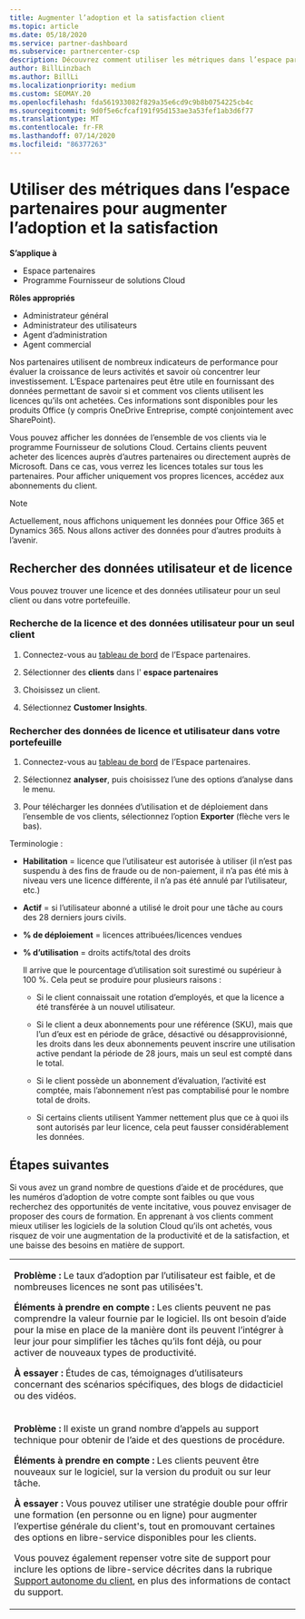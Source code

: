 ```yaml
---
title: Augmenter l’adoption et la satisfaction client
ms.topic: article
ms.date: 05/18/2020
ms.service: partner-dashboard
ms.subservice: partnercenter-csp
description: Découvrez comment utiliser les métriques dans l’espace partenaires. Les mesures peuvent indiquer si votre entreprise augmente, comment les clients utilisent leurs licences et où concentrer leurs investissements.
author: BillLinzbach
ms.author: BillLi
ms.localizationpriority: medium
ms.custom: SEOMAY.20
ms.openlocfilehash: fda561933082f829a35e6cd9c9b8b0754225cb4c
ms.sourcegitcommit: 9d0f5e6cfcaf191f95d153ae3a53fef1ab3d6f77
ms.translationtype: MT
ms.contentlocale: fr-FR
ms.lasthandoff: 07/14/2020
ms.locfileid: "86377263"
---
```

# <a name="use-metrics-in-partner-center-to-increase-adoption-and-satisfaction"></a>Utiliser des métriques dans l’espace partenaires pour augmenter l’adoption et la satisfaction

**S’applique à**

- Espace partenaires
- Programme Fournisseur de solutions Cloud

**Rôles appropriés**

- Administrateur général
- Administrateur des utilisateurs
- Agent d’administration
- Agent commercial

Nos partenaires utilisent de nombreux indicateurs de performance pour évaluer la croissance de leurs activités et savoir où concentrer leur investissement. L’Espace partenaires peut être utile en fournissant des données permettant de savoir si et comment vos clients utilisent les licences qu’ils ont achetées. Ces informations sont disponibles pour les produits Office (y compris OneDrive&nbsp;Entreprise, compté conjointement avec SharePoint).

Vous pouvez afficher les données de l’ensemble de vos clients via le programme Fournisseur de solutions Cloud. Certains clients peuvent acheter des licences auprès d’autres partenaires ou directement auprès de Microsoft. Dans ce cas, vous verrez les licences totales sur tous les partenaires. Pour afficher uniquement vos propres licences, accédez aux abonnements du client.

> [!NOTE]  
>  Actuellement, nous affichons uniquement les données pour Office 365 et Dynamics 365. Nous allons activer des données pour d’autres produits à l’avenir.

## <a name="find-license-and-user-data"></a>Rechercher des données utilisateur et de licence

Vous pouvez trouver une licence et des données utilisateur pour un seul client ou dans votre portefeuille.

### <a name="find-license-and-user-data-for-a-single-customer"></a>Recherche de la licence et des données utilisateur pour un seul client

1. Connectez-vous au [tableau de bord](https://partner.microsoft.com/dashboard) de l’Espace partenaires.

2. Sélectionner des **clients** dans l' **espace partenaires**

3. Choisissez un client.

4. Sélectionnez **Customer Insights**.

### <a name="find-license-and-user-data-across-your-portfolio"></a>Rechercher des données de licence et utilisateur dans votre portefeuille

1. Connectez-vous au [tableau de bord](https://partner.microsoft.com/dashboard) de l’Espace partenaires.

2. Sélectionnez **analyser**, puis choisissez l’une des options d’analyse dans le menu.

3. Pour télécharger les données d’utilisation et de déploiement dans l’ensemble de vos clients, sélectionnez l’option **Exporter** (flèche vers le bas).

Terminologie :

- **Habilitation** = licence que l’utilisateur est autorisée à utiliser (il n’est pas suspendu à des fins de fraude ou de non-paiement, il n’a pas été mis à niveau vers une licence différente, il n’a pas été annulé par l’utilisateur, etc.)

- **Actif** = si l’utilisateur abonné a utilisé le droit pour une tâche au cours des 28 derniers jours civils.

- **% de déploiement**&nbsp;=&nbsp;licences attribuées/licences vendues

- **% d’utilisation**&nbsp;=&nbsp;droits actifs/total des droits

   Il arrive que le pourcentage d’utilisation soit surestimé ou supérieur à 100&nbsp;%. Cela peut se produire pour plusieurs raisons :

  - Si le client connaissait une rotation d’employés, et que la licence a été transférée à un nouvel utilisateur.

  - Si le client a deux abonnements pour une référence (SKU), mais que l’un d’eux est en période de grâce, désactivé ou désapprovisionné, les droits dans les deux abonnements peuvent inscrire une utilisation active pendant la période de 28 jours, mais un seul est compté dans le total.

  - Si le client possède un abonnement d’évaluation, l’activité est comptée, mais l’abonnement n’est pas comptabilisé pour le nombre total de droits.

  - Si certains clients utilisent Yammer nettement plus que ce à quoi ils sont autorisés par leur licence, cela peut fausser considérablement les données.

## <a name="next-steps"></a>Étapes suivantes

Si vous avez un grand nombre de questions d’aide et de procédures, que les numéros d’adoption de votre compte sont faibles ou que vous recherchez des opportunités de vente incitative, vous pouvez envisager de proposer des cours de formation. En apprenant à vos clients comment mieux utiliser les logiciels de la solution Cloud qu’ils ont achetés, vous risquez de voir une augmentation de la productivité et de la satisfaction, et une baisse des besoins en matière de support.

<table>
<colgroup>
<col width="100%" />
</colgroup>
<tbody>
<tr class="odd">
<td><p><strong>Problème :</strong> Le taux d’adoption par l’utilisateur est faible, et de nombreuses licences ne sont pas utilisées&#39;t.</p>
<p><strong>Éléments à prendre en compte :</strong> Les clients peuvent ne pas comprendre la valeur fournie par le logiciel. Ils ont besoin d’aide pour la mise en place de la manière dont ils peuvent l’intégrer à leur jour pour simplifier les tâches qu’ils font déjà, ou pour activer de nouveaux types de productivité.</p>
<p><strong>À essayer :</strong> Études de cas, témoignages d’utilisateurs concernant des scénarios spécifiques, des blogs de didacticiel ou des vidéos.</p></td>
</tr>
<tr class="even">
<td><p><strong>Problème :</strong> Il existe un grand nombre d’appels au support technique pour obtenir de l’aide et des questions de procédure.</p>
<p><strong>Éléments à prendre en compte :</strong> Les clients peuvent être nouveaux sur le logiciel, sur la version du produit ou sur leur tâche.</p>
<p><strong>À essayer :</strong> Vous pouvez utiliser une stratégie double pour offrir une formation (en personne ou en ligne) pour augmenter l’expertise générale du client&#39;s, tout en promouvant certaines des options en libre-service disponibles pour les clients.</p>
<p>Vous pouvez également repenser votre site de support pour inclure les options de libre-service décrites dans la rubrique <a href="customer-self-support.md" data-raw-source="[Customer self-support](customer-self-support.md)">Support autonome du client</a>, en plus des informations de contact du support.</p></td>
</tr>
</tbody>
</table>
